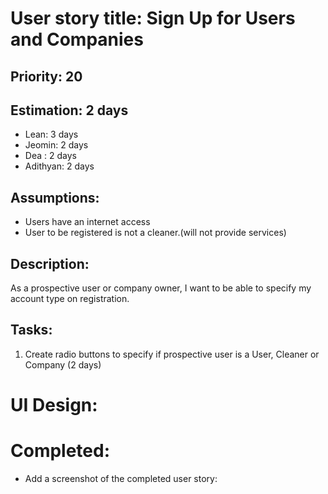 # User story title: Sign Up for Users and Companies

## Priority: 20

## Estimation: 2 days

* Lean: 3 days
* Jeomin: 2 days
*  Dea : 2 days
* Adithyan: 2 days

## Assumptions:
- Users have an internet access
- User to be registered is not a cleaner.(will not provide services)

## Description: 
As a prospective user or company owner, I want to be able to specify my account type on registration.

## Tasks:

1. Create radio buttons to specify if prospective user is a User, Cleaner or Company (2 days)


# UI Design:

# Completed:
* Add a screenshot of the completed user story: 


